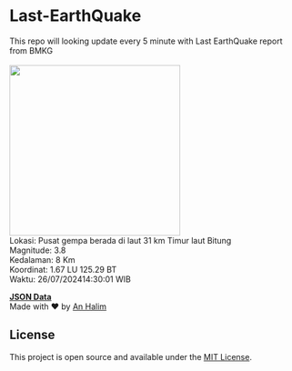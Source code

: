 # Last-EarthQuake
This repo will looking update every 5 minute with Last EarthQuake report from BMKG
<br>
<br>
<img src="https://static.bmkg.go.id/20240726143001.mmi.jpg" width="300"/>
<br>
Lokasi: Pusat gempa berada di laut 31 km Timur laut Bitung <br>
Magnitude: 3.8 <br>
Kedalaman: 8 Km <br>
Koordinat: 1.67 LU 125.29 BT <br>
Waktu: 26/07/202414:30:01 WIB <br>

<a href="./data/data.json">**JSON Data**</a>
<br>
Made with ❤️ by <a href="https://github.com/an-halim">An Halim</a>
## License

This project is open source and available under the [MIT License](LICENSE).
